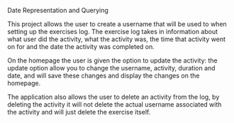Date Representation and Querying

This project allows the user to create a username that will be used to when setting up the exercises log.
The exercise log takes in information about what user did the activity, what the activity was, the time that activity went on for and the date the activity was completed on.

On the homepage the user is given the option to update the activity: the update option allow you to change the username, activity, duration and date, and will save these changes and display the changes on the homepage. 

The application also allows the user to delete an activity from the log, by deleting the activity it will not delete the actual username associated with the activity and will just delete the exercise itself.
